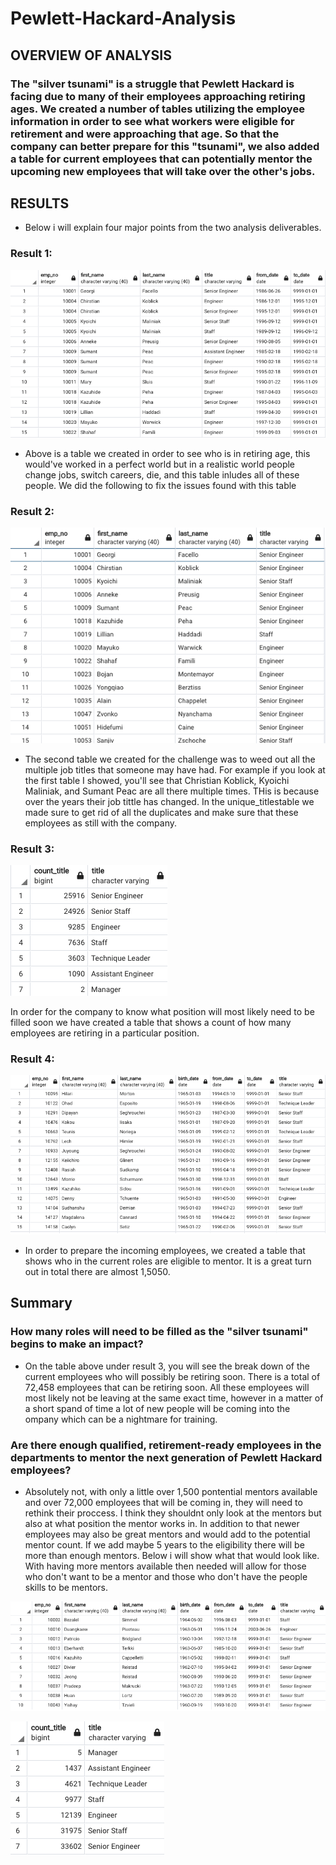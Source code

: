 # Pewlett-Hackard-Analysis

## OVERVIEW OF ANALYSIS 

### The "silver tsunami" is a struggle that Pewlett Hackard is facing due to many of their employees approaching retiring ages. We created a number of tables utilizing the employee information in order to see what workers were eligible for retirement and were approaching that age. So that the company can better prepare for this "tsunami", we also added a table for current employees that can potentially mentor the upcoming new employees that will take over the other's jobs. 

## RESULTS

- Below i will explain four major points from the two analysis deliverables.

### Result 1:

![retirement_titles_table](./Resources/Retirement_titles.png)

- Above is a table we created in order to see who is in retiring age, this would've worked in a perfect world but in a realistic world people change jobs, switch careers, die, and this table inludes all of these people. We did the following to fix the issues found with this table
### Result 2:
![unique_titles_table](./Resources/unique_titles.png)

- The second table we created for the challenge was to weed out all the multiple job titles that someone may have had. For example if you look at the first table I showed, you'll see that Christian Koblick, Kyoichi Maliniak, and Sumant Peac are all there multiple times. THis is because over the years their job tittle has changed. In the unique_titlestable we made sure to get rid of all the duplicates and make sure that these employees as still with the company. 

### Result 3:

![retiring_titles_table](./Resources/retiring_titles.png)

In order for the company to know what position will most likely need to be filled soon we have created a table that shows a count of how many employees are retiring in a particular position. 

### Result 4:

![mentorship_eligibility_table](./Resources/Mentorship_eligibility.png)

- In order to prepare the incoming employees, we created a table that shows who in the current roles are eligible to mentor. It is a great turn out in total there are almost 1,5050.


## Summary 

### How many roles will need to be filled as the "silver tsunami" begins to make an impact?

- On the table above under result 3, you will see the break down of the current employees who will possibly be retiring soon. There is a total of 72,458 employees that can be retiring soon. All these employees will most likely not be leaving at the same exact time, however in a matter of a short spand of time a lot of new people will be coming into the ompany which can be a nightmare for training. 

### Are there enough qualified, retirement-ready employees in the departments to mentor the next generation of Pewlett Hackard employees?

- Absolutely not, with only a little over 1,500 pontential mentors available and over 72,000 employees that will be coming in, they will need to rethink their proccess. I think they shouldnt only look at the mentors but also at what position the mentor works in. In addition to that newer employees may also be great mentors and would add to the potential mentor count. If we add maybe 5 years to the eligibility there will be more than enough mentors. Below i will show what that would look like. With having more mentors available then needed will allow for those who don't want to be a mentor and those who don't have the people skills to be mentors. 

![new_mentor_table](./Resources/new_mentor.png)

![new_mentor_count](./Resources/new_mentor_count.png)
